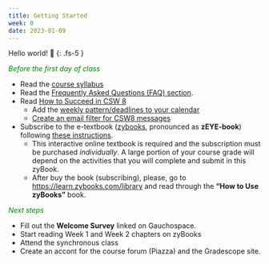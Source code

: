 ```yaml
---
title: Getting Started
week: 0
date: 2023-01-09
---
```


Hello world! 🖖
{: .fs-5 }

 <span style="color:green">_Before the first day of class_</span>

- Read the [course syllabus]({{site.url}}/{{site.baseurl}}/about)
- Read the [Frequently Asked Questions (FAQ) section]({{site.url}}/{{site.baseurl}}/faq). 
- Read [How to Succeed in CSW 8]({{site.url}}/{{site.baseurl}}/success)
    - Add the [weekly pattern/deadlines to your calendar]({{site.url}}/{{site.baseurl}}/success/#roadmap)
    - [Create an email filter for CSW8 messages]({{site.url}}/{{site.baseurl}}/success#create-an-email-filter)
- Subscribe to the e-textbook ([zybooks](https://zybooks.com), pronounced as **zEYE-book**) following [these instructions]({{site.url}}/{{site.baseurl}}/textbook).
    - This interactive online textbook is required and the subscription must be purchased _individually_. A large portion of your course grade will depend on the activities that you will complete and submit in this zyBook.
    - After buy the book (subscribing), please, go to <https://learn.zybooks.com/library> and read through the **“How to Use zyBooks”** book.

<span style="color:green">_Next steps_</span>
- Fill out the **Welcome Survey** linked on Gauchospace.
- Start reading Week 1 and Week 2 chapters on zyBooks
- Attend the synchronous class
- Create an accont for the course forum (Piazza) and the Gradescope site.

